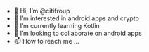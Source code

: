 - 👋 Hi, I’m @citifroup
- 👀 I’m interested in android apps and crypto
- 🌱 I’m currently learning Kotlin
- 💞️ I’m looking to collaborate on android apps
- 📫 How to reach me ...

<!---
citifroup/citifroup is a ✨ special ✨ repository because its `README.md` (this file) appears on your GitHub profile.
You can click the Preview link to take a look at your changes.
--->
